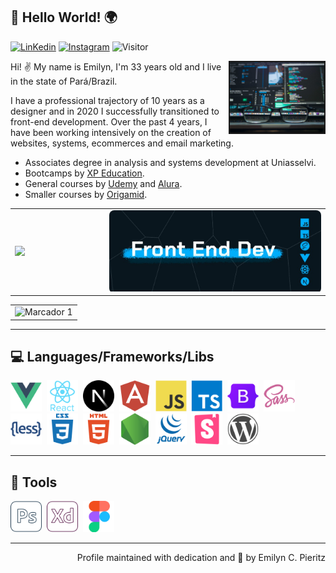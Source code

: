 <div>
    <h2>👋 Hello World! 🌍</h2>

[![LinKedin]( https://img.shields.io/badge/LinkedIn-0077B5?style=for-the-badge&logo=linkedin&logoColor=white)](https://www.linkedin.com/in/ecpieritz/) [![Instagram](https://img.shields.io/badge/Instagram-E4405F?style=for-the-badge&logo=instagram&logoColor=white)](https://www.instagram.com/ecpieritz) ![Visitor](https://visitor-badge.laobi.icu/badge?page_id=LeticiaHBH.LeticiaHBH) 

<img align="right" src="https://github.com/ecpieritz/ecpieritz/blob/master/codes.jpg?raw=true" border="2" width="30%" height="auto" alt="glasses in front a computer" />

Hi! :v: My name is Emilyn, I'm 33 years old and I live in the state of Pará/Brazil.

I have a professional trajectory of 10 years as a designer and in 2020 I successfully transitioned to front-end development. Over the past 4 years, I have been working intensively on the creation of websites, systems, ecommerces and email marketing.

- Associates degree in analysis and systems development at Uniasselvi.
- Bootcamps by <a href="https://www.xpeducacao.com.br/?gclid=CjwKCAiAnZCdBhBmEiwA8nDQxVz63Or03k20iFjOSeTz5GpAMnrUwKwmTR5wPw4C13QsmJmqcWOcIhoCEEsQAvD_BwE" target="_blank">XP Education</a>.
- General courses by <a href="https://www.udemy.com/" target="_blank">Udemy</a> and <a href="https://www.alura.com.br/" target="_blank">Alura</a>.
- Smaller courses by <a href="https://www.origamid.com/" target="_blank">Origamid</a>.
</div>

<div>
    <table style="border: 0;">
  <tr style="border: 0;">
    <td style="border: 0;" width="30%" >
      <a href="https://github.com/ecpieritz/github-readme-stats">
        <img src="https://github-readme-stats.vercel.app/api/top-langs/?username=ecpieritz&langs_count=8&theme=radical&layout=pie" width="260" >
      </a>
    </td>
    <td style="border: 0;" width="70%">
      <div style="border-radius: 8px; overflow: hidden;">
        <img src="https://github.com/ecpieritz/ecpieritz/blob/master/banner-front-02.png?raw=true" alt="front-end banner" width="100%" height="auto">
      </div>
    </td>
  </tr>
</table>
<table>
  <tr>
    <td style="border: 0;" width="100%">
      <img src="http://github-profile-summary-cards.vercel.app/api/cards/profile-details?username=ecpieritz&theme=2077" width="100%" height="300" alt="Marcador 1">
    </td>
  </tr>
</table>
</div>


---

## :computer: Languages/Frameworks/Libs 

<p align="left">
    <img src="https://raw.githubusercontent.com/devicons/devicon/master/icons/vuejs/vuejs-original.svg" alt="vue" width="50" height="50" />&nbsp;
    <img src="https://raw.githubusercontent.com/devicons/devicon/master/icons/react/react-original-wordmark.svg" alt="react" width="50" height="50" />&nbsp;
    <img src="https://raw.githubusercontent.com/devicons/devicon/master/icons/nextjs/nextjs-original.svg" alt="next" width="50" height="50" />&nbsp;
    <img src="https://raw.githubusercontent.com/devicons/devicon/master/icons/angularjs/angularjs-plain.svg" alt="angular" width="50" height="50" />&nbsp;
    <img src="https://raw.githubusercontent.com/devicons/devicon/master/icons/javascript/javascript-original.svg" alt="javascript" width="50" height="50" />&nbsp;
    <img src="https://raw.githubusercontent.com/devicons/devicon/master/icons/typescript/typescript-plain.svg" alt="typescript" width="50" height="50" />&nbsp;
    <img src="https://raw.githubusercontent.com/devicons/devicon/refs/heads/master/icons/bootstrap/bootstrap-original.svg" alt="bootstrap" width="50" height="50" />&nbsp;
    <img src="https://raw.githubusercontent.com/devicons/devicon/master/icons/sass/sass-original.svg" alt="sass" width="50" height="50" />&nbsp;
    <img src="https://raw.githubusercontent.com/devicons/devicon/master/icons/less/less-plain-wordmark.svg" alt="less" width="50" height="50" />&nbsp;
    <img src="https://raw.githubusercontent.com/devicons/devicon/master/icons/css3/css3-plain-wordmark.svg" alt="css3" width="50" height="50" />&nbsp;
    <img src="https://raw.githubusercontent.com/devicons/devicon/master/icons/html5/html5-plain-wordmark.svg" alt="html5" width="50" height="50" />&nbsp;
    <img src="https://raw.githubusercontent.com/devicons/devicon/master/icons/nodejs/nodejs-original.svg" alt="nodejs" width="50" height="50" />&nbsp;
    <img src="https://raw.githubusercontent.com/devicons/devicon/refs/heads/master/icons/jquery/jquery-plain-wordmark.svg" alt="jQuery" width="50" height="50" />&nbsp;
    <img src="https://raw.githubusercontent.com/devicons/devicon/refs/heads/master/icons/storybook/storybook-original.svg" alt="storybook" width="50" height="50" />&nbsp;
    <img src="https://raw.githubusercontent.com/devicons/devicon/refs/heads/master/icons/wordpress/wordpress-plain.svg" alt="wordpress" width="50" height="50" />&nbsp;
</p>

---

## :art: Tools 

<p align="left">
    <img src="https://raw.githubusercontent.com/devicons/devicon/master/icons/photoshop/photoshop-line.svg" alt="photoshop" width="50" height="50" />&nbsp;
    <img src="https://raw.githubusercontent.com/devicons/devicon/master/icons/xd/xd-line.svg" alt="xd" width="50" height="50" />&nbsp;
    <img src="https://github.com/devicons/devicon/blob/master/icons/figma/figma-original.svg" alt="figma" width="50" height="50" />
</p>

---
<p align = "right">Profile maintained with dedication and 💙 by Emilyn C. Pieritz</p>
